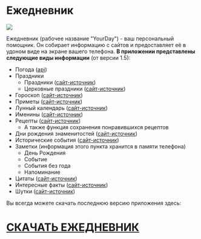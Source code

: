 # Ежедневник
![](http://rchat.info/others/app_1/deary.jpg)

Ежедневник (рабочее название "YourDay") - ваш персональный помощник. Он собирает информацию с сайтов и предоставляет её в удоном виде на экране вашего телефона. 
**В приложении представлены следующие виды информации** (от версии 1.5):
  - Погода ([api](https://openweathermap.org/))
  - Праздники
    - Праздники ([сайт-источник](https://my-calend.ru/holidays/russia))
    - Церковные праздники ([сайт-источник](https://my-calend.ru/orthodox-calendar))
  - Гороскоп ([сайт-источник](https://1001goroskop.ru/))
  - Приметы ([сайт-источник](https://my-calend.ru/day-omens))
  - Лунный календарь ([сайт-источник](https://my-calend.ru/moon))
  - Именины ([сайт-источник](https://my-calend.ru/name-days))
  - Рецепты ([сайт-источник](https://aboutfood.club/random-dish/))
    - А также функция сохранения понравившихся рецептов
  - Дни рождения знаменитостей  ([сайт-источник](https://stuki-druki.com/Den-rozhdeniya-izvestnih-ludey.php))
  - Исторические события ([сайт-источник](https://knowhistory.ru/))
  - Заметки (информация этого пункта хранится в памяти телефона)
    - День Рождения
    - Событие
    - События без года
    - Напоминание
  - Цитаты ([сайт-источник](https://joke-citation.com/random))
  - Интересные факты ([сайт-источник](https://randstuff.ru/fact/))
  - Шутки ([сайт-источник](https://www.anekdot.ru/rss/randomu.html))

Вы всегда можете скачать последнюю версию приложения здесь:
# [СКАЧАТЬ ЕЖЕДНЕВНИК](https://play.google.com/store/apps/details?id=rchat.info.yourday_new)
